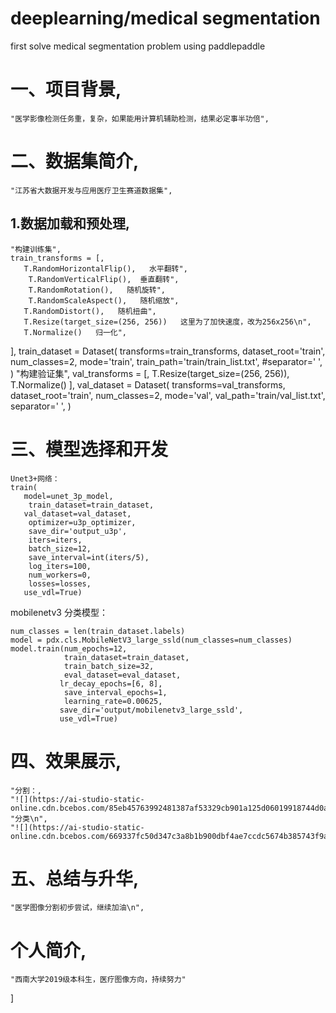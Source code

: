 # deeplearning/medical segmentation

first solve medical segmentation problem using paddlepaddle


   # 一、项目背景,
    "医学影像检测任务重，复杂，如果能用计算机辅助检测，结果必定事半功倍",
   
   # 二、数据集简介,
    
    "江苏省大数据开发与应用医疗卫生赛道数据集",
   
   ## 1.数据加载和预处理,
    
    "构建训练集",
    train_transforms = [,
       T.RandomHorizontalFlip(),   水平翻转",
        T.RandomVerticalFlip(),  垂直翻转",
        T.RandomRotation(),   随机旋转",
        T.RandomScaleAspect(),   随机缩放",
       T.RandomDistort(),   随机扭曲",
       T.Resize(target_size=(256, 256))   这里为了加快速度，改为256x256\n",
       T.Normalize()   归一化",
   ],
    train_dataset = Dataset(
        transforms=train_transforms,
     dataset_root='train',
        num_classes=2,
        mode='train',
        train_path='train/train_list.txt',
       #separator=' ',
    )
    "构建验证集",
    val_transforms = [,
       T.Resize(target_size=(256, 256)),
        T.Normalize()
    ],
    val_dataset = Dataset(
        transforms=val_transforms,
        dataset_root='train',
        num_classes=2,
        mode='val',
        val_path='train/val_list.txt',
        separator=' ',
    )
    
    
   # 三、模型选择和开发
    
    Unet3+网络：
    train(
       model=unet_3p_model,
        train_dataset=train_dataset,
       val_dataset=val_dataset,
        optimizer=u3p_optimizer,
        save_dir='output_u3p',
        iters=iters,
        batch_size=12,
        save_interval=int(iters/5),
        log_iters=100,
        num_workers=0,
        losses=losses,
       use_vdl=True)
    
   mobilenetv3 分类模型：
    
    num_classes = len(train_dataset.labels)
    model = pdx.cls.MobileNetV3_large_ssld(num_classes=num_classes)
    model.train(num_epochs=12,
                train_dataset=train_dataset,
                train_batch_size=32,
                eval_dataset=eval_dataset,
               lr_decay_epochs=[6, 8],
                save_interval_epochs=1,
                learning_rate=0.00625,
               save_dir='output/mobilenetv3_large_ssld',
               use_vdl=True)
    
   # 四、效果展示,
    "分割：,
    "![](https://ai-studio-static-online.cdn.bcebos.com/85eb45763992481387af53329cb901a125d06019918744d0a8c9e086dfd0023b)",
    "分类\n",
    "![](https://ai-studio-static-online.cdn.bcebos.com/669337fc50d347c3a8b1b900dbf4ae7ccdc5674b385743f9a299d7a4ce86cffb)",
    
    
   # 五、总结与升华,
    
    "医学图像分割初步尝试，继续加油\n",
    
   # 个人简介,
    
    "西南大学2019级本科生，医疗图像方向，持续努力"
   ]
